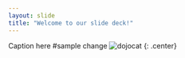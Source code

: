 ```yaml
---
layout: slide
title: "Welcome to our slide deck!"
---
```


Caption here
#sample change
![dojocat](https://octodex.github.com/images/dojocat.jpg)
{: .center}

